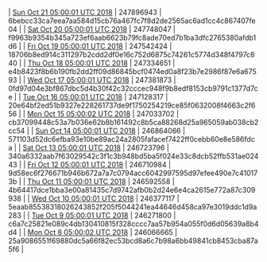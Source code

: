 | [Sun Oct 21 05:00:01 UTC 2018](https://transfer.sh/ReSnS/dashninja-dbdump-20181021070001.tar.bz2) | 247896943 | 6bebcc33ca7eea7aa584d15cb76a467fc7f8d2de2565ac6ad1cc4c867407fe04 | 
| [Sat Oct 20 05:00:01 UTC 2018](https://transfer.sh/NVOto/dashninja-dbdump-20181020070001.tar.bz2) | 247748047 | f9963b9354b345a723ef6aab6623b79fc8ade70ed7b1ba3dfc2765380afdb1d6 | 
| [Fri Oct 19 05:00:01 UTC 2018](https://transfer.sh/xtWdo/dashninja-dbdump-20181019070001.tar.bz2) | 247542424 | 18706b8ed914c311297b2cdd2df0e16c752d6875c74261c5774d348f4797c840 | 
| [Thu Oct 18 05:00:01 UTC 2018](https://transfer.sh/OLoP0/dashninja-dbdump-20181018070001.tar.bz2) | 247334651 | e4b8423f8b6b190fb2dd2ff09d86845bcf0474ed0a8f23b7e2986f87e6a67593 | 
| [Wed Oct 17 05:00:01 UTC 2018](https://transfer.sh/HdEBA/dashninja-dbdump-20181017070001.tar.bz2) | 247381873 | 0fd97d04e3bf867dbc5d4b30f42c32cccec948f9b8edf8153cb9791c1377d7ce | 
| [Tue Oct 16 05:00:01 UTC 2018](https://transfer.sh/yn4zm/dashninja-dbdump-20181016070001.tar.bz2) | 247128317 | 20e64bf2ed51b9327e228261737de9f1750254219ce85f0632008f4663c2f656 | 
| [Mon Oct 15 05:00:02 UTC 2018](https://transfer.sh/5PTke/dashninja-dbdump-20181015070002.tar.bz2) | 247033702 | cb37099448c53a7b036e62b8b161492c8b5ca88268d25a965059ab038cb2cc54 | 
| [Sun Oct 14 05:00:01 UTC 2018](https://transfer.sh/NRqKq/dashninja-dbdump-20181014070001.tar.bz2) | 246864066 | 571103d52dc6efba93e10be89ac24a2805fafacef7422ff0cebb60e8e586fdca | 
| [Sat Oct 13 05:00:01 UTC 2018](https://transfer.sh/13Rg6j/dashninja-dbdump-20181013070001.tar.bz2) | 246723796 | 340a6332aab7f63029542c3f1c3b948bd5ba5f024e33c8dcb52ffb531ae02443 | 
| [Fri Oct 12 05:00:01 UTC 2018](https://transfer.sh/2brwf/dashninja-dbdump-20181012070001.tar.bz2) | 246710984 | 9d58ec6f276671b946b672a7a7c0794acc6042997595d97efee490e7c410173b | 
| [Thu Oct 11 05:00:01 UTC 2018]() | 246592558 | 4b64417dce1bba3e00a81435c7d9742afb0b2d24e6e4ca2615e772a87c309938 | 
| [Wed Oct 10 05:00:01 UTC 2018](https://transfer.sh/OJ0FI/dashninja-dbdump-20181010070001.tar.bz2) | 246377117 | 5eaab85538318026243852f205f5044241ea44646d458ca97e3019ddc1d9a283 | 
| [Tue Oct  9 05:00:01 UTC 2018](https://transfer.sh/10mhrf/dashninja-dbdump-20181009070001.tar.bz2) | 246271800 | c6a7c25821e089c4db130410815f328cccc7aa57b954a055f0d6d05639a8b4d4 | 
| [Mon Oct  8 05:00:02 UTC 2018](https://transfer.sh/1P9jw/dashninja-dbdump-20181008070002.tar.bz2) | 246066665 | 25a9086551f69880dc5a66f82ec53bcd8a6c7b98a6bb49841cb8453cba87a5f6 | 
